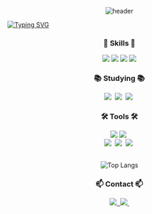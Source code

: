 <!-- 타이틀 부분 -->
<div align="center">
  
  ![header](https://capsule-render.vercel.app/api?type=Venom&color=0077b6&text=I+am+Gyeom&fontColor=caf0f8&animation=fadeIn&fontAlignY=55&section=header&width=270&height=250)
</div>

[![Typing SVG](https://readme-typing-svg.demolab.com/?lines=Front-end+Developer)](https://git.io/typing-svg)
<!--내용 부분-->
<h3 align="center">🎇 Skills 🎇</h3>

<div align="center">
<img src="https://img.shields.io/badge/HTML5-20232a.svg?style=for-the-badge&logo=html5&logoColor=E34F26" /> <img src="https://img.shields.io/badge/css3-20232a.svg?style=for-the-badge&logo=css3&logoColor=1572B6" /> <img src="https://img.shields.io/badge/javascript-20232a.svg?style=for-the-badge&logo=javascript&logoColor=F7DF1E" /> 
<img src="https://img.shields.io/badge/bootstrap-20232a.svg?style=for-the-badge&logo=bootstrap&logoColor=7952B3" /> </div>

<h3 align="center">📚 Studying 📚</h3>
<div align="center">
  <img src="https://img.shields.io/badge/typescript-20232a.svg?style=for-the-badge&logo=typescript&logoColor=white" />&nbsp
  <img src="https://img.shields.io/badge/react-20232a?style=for-the-badge&logo=react&logoColor=61DAFB" />&nbsp
  <img src="https://img.shields.io/badge/vue.js-20232a?style=for-the-badge&logo=recoil&logoColor=4FC08D" />&nbsp
</div>

<h3 align="center">🛠 Tools 🛠</h3>
<div align="center">
  <img src="https://img.shields.io/badge/github-181717?style=for-the-badge&logo=github&logoColor=white">
  <img src="https://img.shields.io/badge/Notion-F3F3F3.svg?style=for-the-badge&logo=notion&logoColor=black" />&nbsp
</div>

<div align="center">
  <img src="https://img.shields.io/badge/VSCode-2C2C32.svg?style=for-the-badge&logo=visual-studio-code&logoColor=22ABF3" />&nbsp
  <img src="https://img.shields.io/badge/jupyter-2C2C32.svg?style=for-the-badge&logo=jupyter&logoColor=F37726" />&nbsp
  <img src="https://img.shields.io/badge/Colab-2C2C32.svg?style=for-the-badge&logo=googlecolab&logoColor=F9AB00" />&nbsp
</div>

<br>

<div align="center">

  ![Top Langs](https://github-readme-stats.vercel.app/api/top-langs/?username=GyeomPark&layout=compact)
</div>

<h3 align="center">📫 Contact 📫</h3>
<div align="center">
  <a href="https://velog.io/@gyeomang2">
    <img src="https://img.shields.io/badge/Velog-1EBC8F?style=for-the-badge&logo=velog&logoColor=white" />&nbsp
  </a>
  
  <a href="GyeomPark:dotori634@gmail.com">
    <img src="https://img.shields.io/badge/dotori634@gmail.com-4285F4?style=for-the-badge&logo=google&logoColor=white" />&nbsp
  </a>
</div>
